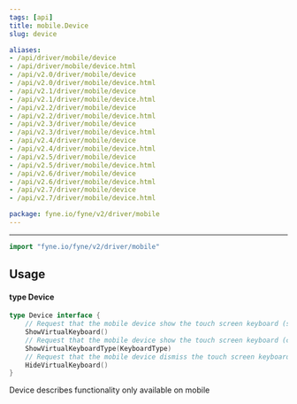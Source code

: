```yaml
---
tags: [api]
title: mobile.Device
slug: device

aliases:
- /api/driver/mobile/device
- /api/driver/mobile/device.html
- /api/v2.0/driver/mobile/device
- /api/v2.0/driver/mobile/device.html
- /api/v2.1/driver/mobile/device
- /api/v2.1/driver/mobile/device.html
- /api/v2.2/driver/mobile/device
- /api/v2.2/driver/mobile/device.html
- /api/v2.3/driver/mobile/device
- /api/v2.3/driver/mobile/device.html
- /api/v2.4/driver/mobile/device
- /api/v2.4/driver/mobile/device.html
- /api/v2.5/driver/mobile/device
- /api/v2.5/driver/mobile/device.html
- /api/v2.6/driver/mobile/device
- /api/v2.6/driver/mobile/device.html
- /api/v2.7/driver/mobile/device
- /api/v2.7/driver/mobile/device.html

package: fyne.io/fyne/v2/driver/mobile
---
```



---
```go
import "fyne.io/fyne/v2/driver/mobile"
```

## Usage

#### type Device

```go
type Device interface {
	// Request that the mobile device show the touch screen keyboard (standard layout)
	ShowVirtualKeyboard()
	// Request that the mobile device show the touch screen keyboard (custom layout)
	ShowVirtualKeyboardType(KeyboardType)
	// Request that the mobile device dismiss the touch screen keyboard
	HideVirtualKeyboard()
}
```

Device describes functionality only available on mobile
